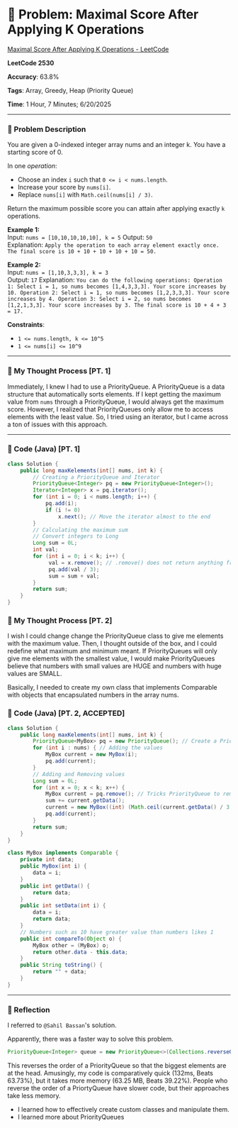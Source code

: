 # 🧮 Problem: Maximal Score After Applying K Operations

[Maximal Score After Applying K Operations - LeetCode](https://leetcode.com/problems/maximal-score-after-applying-k-operations/)

**LeetCode 2530**

**Accuracy**: 63.8%

**Tags**: Array, Greedy, Heap (Priority Queue)

**Time**: 1 Hour, 7 Minutes; 6/20/2025

---

### 🔗 Problem Description

You are given a 0-indexed integer array nums and an integer k. You have a starting score of 0.

In one *operation*:
- Choose an index `i` such that `0 <= i < nums.length`.
- Increase your score by `nums[i]`.
- Replace `nums[i]` with `Math.ceil(nums[i] / 3)`.

Return the maximum possible score you can attain after applying exactly `k` operations.

**Example 1:**  
Input: `nums = [10,10,10,10,10], k = 5`
Output: `50`  
Explanation: `Apply the operation to each array element exactly once. The final score is 10 + 10 + 10 + 10 + 10 = 50.`

**Example 2:**  
Input: `nums = [1,10,3,3,3], k = 3`  
Output: `17`
Explanation: `You can do the following operations:
Operation 1: Select i = 1, so nums becomes [1,4,3,3,3]. Your score increases by 10.
Operation 2: Select i = 1, so nums becomes [1,2,3,3,3]. Your score increases by 4.
Operation 3: Select i = 2, so nums becomes [1,2,1,3,3]. Your score increases by 3.
The final score is 10 + 4 + 3 = 17.`

**Constraints**:

- `1 <= nums.length, k <= 10^5`
- `1 <= nums[i] <= 10^9`

---

### 🧠 My Thought Process [PT. 1]

Immediately, I knew I had to use a PriorityQueue. A PriorityQueue is a data structure that automatically sorts elements. If I kept getting the maximum value from `nums` through a PriorityQueue, I would always get the maximum score. However, I realized that PriorityQueues only allow me to access elements with the least value. So, I tried using an iterator, but I came across a ton of issues with this approach.

---

### 🧪 Code (Java) [PT. 1]

```java
class Solution {
    public long maxKelements(int[] nums, int k) {
        // Creating a PriorityQueue and Iterator
        PriorityQueue<Integer> pq = new PriorityQueue<Integer>();
        Iterator<Integer> x = pq.iterator();
        for (int i = 0; i < nums.length; i++) {
            pq.add(i);
            if (i != 0)
                x.next(); // Move the iterator almost to the end
        }
        // Calculating the maximum sum
        // Convert integers to Long
        Long sum = 0L;
        int val;
        for (int i = 0; i < k; i++) {
             val = x.remove(); // .remove() does not return anything from iterators
             pq.add(val / 3);
             sum = sum + val;
        }
        return sum;
    }
}
```

### 🧠 My Thought Process [PT. 2]

I wish I could change change the PriorityQueue class to give me elements with the maximum value. Then, I thought outside of the box, and I could redefine what maximum and minimum meant. If PriorityQueues will only give me elements with the smallest value, I would make PriorityQueues believe that numbers with small values are HUGE and numbers with huge values are SMALL.

Basically, I needed to create my own class that implements Comparable with objects that encapsulated numbers in the array nums.

### 🧪 Code (Java) [PT. 2, ACCEPTED]

```java
class Solution {
    public long maxKelements(int[] nums, int k) {
        PriorityQueue<MyBox> pq = new PriorityQueue(); // Create a PriorityQueue
        for (int i : nums) { // Adding the values
            MyBox current = new MyBox(i);
            pq.add(current);
        }
        // Adding and Removing values
        Long sum = 0L; 
        for (int x = 0; x < k; x++) {
            MyBox current = pq.remove(); // Tricks PriorityQueue to remove Maximum Value
            sum += current.getData();
            current = new MyBox((int) (Math.ceil(current.getData() / 3.0)));
            pq.add(current);
        }
        return sum;
    }
}

class MyBox implements Comparable {
    private int data;
    public MyBox(int i) {
        data = i;
    }
    public int getData() {
        return data;
    }
    public int setData(int i) {
        data = i;
        return data;
    }
    // Numbers such as 10 have greater value than numbers likes 1
    public int compareTo(Object o) {
        MyBox other = (MyBox) o;
        return other.data - this.data;
    }
    public String toString() {
        return "" + data;
    }
}
```

--- 

### 🧠 Reflection

I referred to `@Sahil Bassan`'s solution.

Apparently, there was a faster way to solve this problem.

```java
PriorityQueue<Integer> queue = new PriorityQueue<>(Collections.reverseOrder());
```

This reverses the order of a PriorityQueue so that the biggest elements are at the head. Amusingly, my code is comparatively quick (132ms, Beats 63.73%), but it takes more memory (63.25 MB, Beats 39.22%). People who reverse the order of a PriortyQueue have slower code, but their approaches take less memory.

- I learned how to effectively create custom classes and manipulate them.
- I learned more about PriorityQueues


